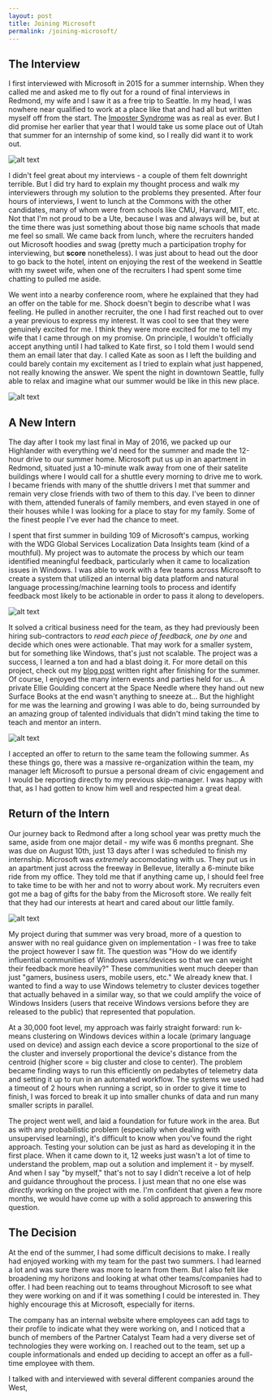 ```yaml
---
layout: post
title: Joining Microsoft
permalink: /joining-microsoft/
---
```


## The Interview

I first interviewed with Microsoft in 2015 for a summer internship. When they called me and asked me to fly out for a round of final interviews in Redmond, my wife and I saw it as a free trip to Seattle. In my head, I was nowhere near qualified to work at a place like that and had all but written myself off from the start. The [Imposter Syndrome](https://en.wikipedia.org/wiki/Impostor_syndrome) was as real as ever. But I did promise her earlier that year that I would take us some place out of Utah that summer for an internship of some kind, so I really did want it to work out.

![alt text](/resources/images/Microsoft/sign.jpg)

I didn't feel great about my interviews - a couple of them felt downright terrible. But I did try hard to explain my thought process and walk my interviewers through my solution to the problems they presented. After four hours of interviews, I went to lunch at the Commons with the other candidates, many of whom were from schools like CMU, Harvard, MIT, etc. Not that I'm not proud to be a Ute, because I was and always will be, but at the time there was just something about those big name schools that made me feel so small. We came back from lunch, where the recruiters handed out Microsoft hoodies and swag (pretty much a participation trophy for interviewing, but **score** nonetheless). I was just about to head out the door to go back to the hotel, intent on enjoying the rest of the weekend in Seattle with my sweet wife, when one of the recruiters I had spent some time chatting to pulled me aside.

We went into a nearby conference room, where he explained that they had an offer on the table for me. Shock doesn't begin to describe what I was feeling. He pulled in another recruiter, the one I had first reached out to over a year previous to express my interest. It was cool to see that they were genuinely excited for me. I think they were more excited for me to tell my wife that I came through on my promise. On principle, I wouldn't officially accept anything until I had talked to Kate first, so I told them I would send them an email later that day. I called Kate as soon as I left the building and could barely contain my excitement as I tried to explain what just happened, not really knowing the answer. We spent the night in downtown Seattle, fully able to relax and imagine what our summer would be like in this new place.

![alt text](/resources/images/Microsoft/seattle.jpg)

## A New Intern

The day after I took my last final in May of 2016, we packed up our Highlander with everything we'd need for the summer and made the 12-hour drive to our summer home. Microsoft put us up in an apartment in Redmond, situated just a 10-minute walk away from one of their satelite buildings where I would call for a shuttle every morning to drive me to work. I became friends with many of the shuttle drivers I met that summer and remain very close friends with two of them to this day. I've been to dinner with them, attended funerals of family members, and even stayed in one of their houses while I was looking for a place to stay for my family. Some of the finest people I've ever had the chance to meet.

I spent that first summer in building 109 of Microsoft's campus, working with the WDG Global Services Localization Data Insights team (kind of a mouthful). My project was to automate the process by which our team identified meaningful feedback, particularly when it came to localization issues in Windows. I was able to work with a few teams across Microsoft to create a system that utilized an internal big data platform and natural language processing/machine learning tools to process and identify feedback most likely to be actionable in order to pass it along to developers. 

![alt text](/resources/images/Microsoft/project.jpg)

It solved a critical business need for the team, as they had previously been hiring sub-contractors to _read each piece of feedback, one by one_ and decide which ones were actionable. That may work for a smaller system, but for something like Windows, that's just not scalable. The project was a success, I learned a ton and had a blast doing it. For more detail on this project, check out my [blog post](/Microsoft-Summer2016/) written right after finishing for the summer. Of course, I enjoyed the many intern events and parties held for us... A private Ellie Goulding concert at the Space Needle where they hand out new Surface Books at the end wasn't anything to sneeze at... But the highlight for me was the learning and growing I was able to do, being surrounded by an amazing group of talented individuals that didn't mind taking the time to teach and mentor an intern.

![alt text](/resources/images/Microsoft/team.jpg)

I accepted an offer to return to the same team the following summer. As these things go, there was a massive re-organization within the team, my manager left Microsoft to pursue a personal dream of civic engagement and I would be reporting directly to my previous skip-manager. I was happy with that, as I had gotten to know him well and respected him a great deal. 

## Return of the Intern

Our journey back to Redmond after a long school year was pretty much the same, aside from one major detail - my wife was 6 months pregnant. She was due on August 10th, just 13 days after I was scheduled to finish my internship. Microsoft was _extremely_ accomodating with us. They put us in an apartment just across the freeway in Bellevue, literally a 6-minute bike ride from my office. They told me that if anything came up, I should feel free to take time to be with her and not to worry about work. My recruiters even got me a bag of gifts for the baby from the Microsoft store. We really felt that they had our interests at heart and cared about our little family.

![alt text](/resources/images/Microsoft/baby.jpg)

My project during that summer was very broad, more of a question to answer with no real guidance given on implementation - I was free to take the project however I saw fit. The question was "How do we identify influential communities of Windows users/devices so that we can weight their feedback more heavily?" These communities went much deeper than just "gamers, business users, mobile users, etc." We already knew that. I wanted to find a way to use Windows telemetry to cluster devices together that actually behaved in a similar way, so that we could amplify the voice of Windows Insiders (users that receive Windows versions before they are released to the public) that represented that population.

At a 30,000 foot level, my approach was fairly straight forward: run k-means clustering on Windows devices within a locale (primary language used on device) and assign each device a score proportional to the size of the cluster and inversely proportional the device's distance from the centroid (higher score = big cluster and close to center). The problem became finding ways to run this efficiently on pedabytes of telemetry data and setting it up to run in an automated workflow. The systems we used had a timeout of 2 hours when running a script, so in order to give it time to finish, I was forced to break it up into smaller chunks of data and run many smaller scripts in parallel.

The project went well, and laid a foundation for future work in the area. But as with any probabilistic problem (especially when dealing with unsupervised learning), it's difficult to know when you've found the right approach. Testing your solution can be just as hard as developing it in the first place. When it came down to it, 12 weeks just wasn't a lot of time to understand the problem, map out a solution and implement it - by myself. And when I say "by myself," that's not to say I didn't receive a lot of help and guidance throughout the process. I just mean that no one else was _directly_ working on the project with me. I'm confident that given a few more months, we would have come up with a solid approach to answering this question.

## The Decision

At the end of the summer, I had some difficult decisions to make. I really had enjoyed working with my team for the past two summers. I had learned a lot and was sure there was more to learn from them. But I also felt like broadening my horizons and looking at what other teams/companies had to offer. I had been reaching out to teams throughout Microsoft to see what they were working on and if it was something I could be interested in. They highly encourage this at Microsoft, especially for iterns. 

The company has an internal website where employees can add tags to their profile to indicate what they were working on, and I noticed that a bunch of members of the Partner Catalyst Team had a very diverse set of technologies they were working on. I reached out to the team, set up a couple informationals and ended up deciding to accept an offer as a full-time employee with them. 

I talked with and interviewed with several different companies around the West, 